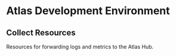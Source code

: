 # Atlas Development Environment

## Collect Resources

Resources for forwarding logs and metrics to the Atlas Hub.
